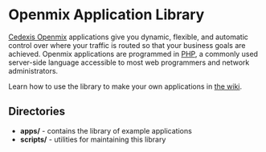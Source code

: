 # Openmix Application Library

[Cedexis Openmix](http://www.cedexis.com/products/openmix.html) applications
give you dynamic, flexible, and automatic control over where your traffic is
routed so that your business goals are achieved. Openmix applications are
programmed in [PHP](http://www.php.net), a commonly used server-side language
accessible to most web programmers and network administrators.

Learn how to use the library to make your own applications in
[the wiki](https://github.com/cedexis/openmixapplib/wiki).

## Directories

* **apps/** - contains the library of example applications
* **scripts/** - utilities for maintaining this library
